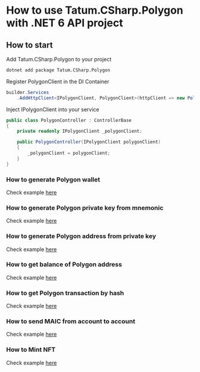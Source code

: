 # How to use Tatum.CSharp.Polygon with .NET 6 API project

## How to start

Add Tatum.CSharp.Polygon to your project

```bash
dotnet add package Tatum.CSharp.Polygon
```

Register PolygonClient in the DI Container

```csharp
builder.Services
    .AddHttpClient<IPolygonClient, PolygonClient>(httpClient => new PolygonClient(httpClient, apiKey));
```

Inject IPolygonClient into your service

```csharp
public class PolygonController : ControllerBase
{
    private readonly IPolygonClient _polygonClient;

    public PolygonController(IPolygonClient polygonClient)
    {
        _polygonClient = polygonClient;
    }
}
```

### How to **generate** Polygon **wallet**

Check example [here](https://github.com/tatumio/tatum-csharp/blob/master/Tatum.CSharp.Demo/ExampleServices/Polygon/GenerateWalletExampleService.cs)

### How to **generate** Polygon **private key** from mnemonic

Check example [here](https://github.com/tatumio/tatum-csharp/blob/master/Tatum.CSharp.Demo/ExampleServices/Polygon/GeneratePrivateKeyExampleService.cs)

### How to **generate** Polygon **address** from private key

Check example [here](https://github.com/tatumio/tatum-csharp/blob/master/Tatum.CSharp.Demo/ExampleServices/Polygon/GenerateAddressExampleService.cs)

### How to **get balance** of Polygon address

Check example [here](https://github.com/tatumio/tatum-csharp/blob/master/Tatum.CSharp.Demo/ExampleServices/Polygon/GetBalanceExampleService.cs)

### How to **get** Polygon **transaction** by hash

Check example [here](https://github.com/tatumio/tatum-csharp/blob/master/Tatum.CSharp.Demo/ExampleServices/Polygon/GetTransactionExampleService.cs)

### How to **send MAIC** from account to account

Check example [here](https://github.com/tatumio/tatum-csharp/blob/master/Tatum.CSharp.Demo/ExampleServices/Polygon/BlockchainTransferExampleService.cs)

### How to **Mint NFT**

Check example [here](https://github.com/tatumio/tatum-csharp/blob/master/Tatum.CSharp.Polygon.Tests.Integration/Scenarios/MintNftBasic.cs)